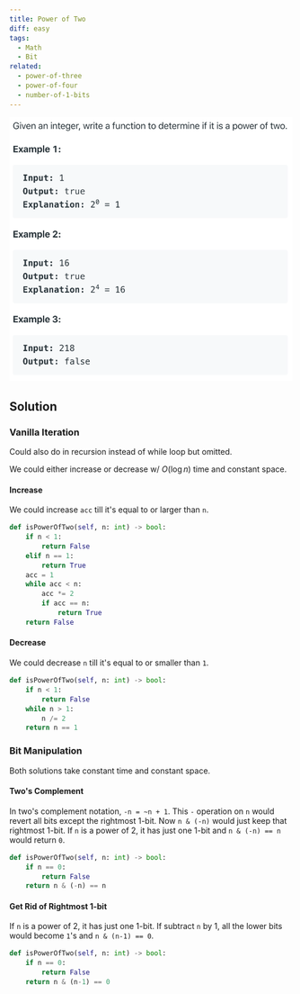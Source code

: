 ```yaml
---
title: Power of Two
diff: easy
tags:
  - Math
  - Bit
related:
  - power-of-three
  - power-of-four
  - number-of-1-bits
---
```


<img class="medium-zoom" src="/algo/power-of-two.png" alt="https://leetcode.com/problems/power-of-two">

## Solution

### Vanilla Iteration

Could also do in recursion instead of while loop but omitted.

We could either increase or decrease w/ $O(\log n)$ time and constant space.

#### Increase

We could increase `acc` till it's equal to or larger than `n`.

```py
def isPowerOfTwo(self, n: int) -> bool:
    if n < 1:
        return False
    elif n == 1:
        return True
    acc = 1
    while acc < n:
        acc *= 2
        if acc == n:
            return True
    return False
```

#### Decrease

We could decrease `n` till it's equal to or smaller than `1`.

```py
def isPowerOfTwo(self, n: int) -> bool:
    if n < 1:
        return False
    while n > 1:
        n /= 2
    return n == 1
```

### Bit Manipulation

Both solutions take constant time and constant space.

#### Two's Complement

In two's complement notation, `-n = ~n + 1`. This `-` operation on `n` would revert all bits except the rightmost 1-bit. Now `n & (-n)` would just keep that rightmost 1-bit. If `n` is a power of 2, it has just one 1-bit and `n & (-n) == n` would return `0`.

```py
def isPowerOfTwo(self, n: int) -> bool:
    if n == 0:
        return False
    return n & (-n) == n
```

#### Get Rid of Rightmost 1-bit

If `n` is a power of 2, it has just one 1-bit. If subtract `n` by 1, all the lower bits would become `1`'s and `n & (n-1) == 0`.

```py
def isPowerOfTwo(self, n: int) -> bool:
    if n == 0:
        return False
    return n & (n-1) == 0
```

